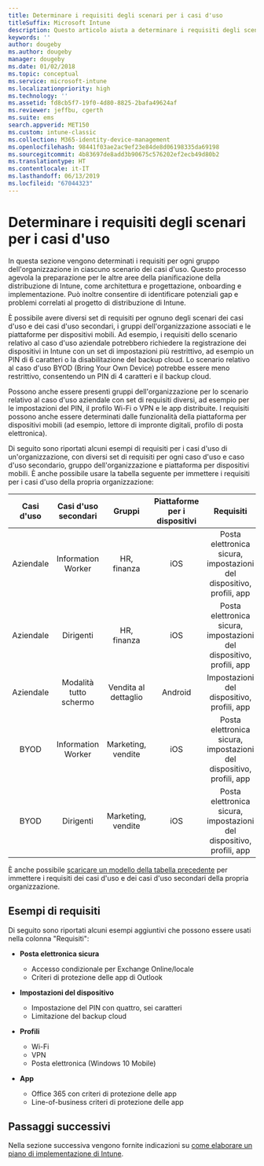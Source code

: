 ```yaml
---
title: Determinare i requisiti degli scenari per i casi d'uso
titleSuffix: Microsoft Intune
description: Questo articolo aiuta a determinare i requisiti degli scenari dei casi d'uso e dei casi d'uso secondari per un'implementazione di Microsoft Intune in configurazione solo cloud.
keywords: ''
author: dougeby
ms.author: dougeby
manager: dougeby
ms.date: 01/02/2018
ms.topic: conceptual
ms.service: microsoft-intune
ms.localizationpriority: high
ms.technology: ''
ms.assetid: fd8cb5f7-19f0-4d80-8825-2bafa49624af
ms.reviewer: jeffbu, cgerth
ms.suite: ems
search.appverid: MET150
ms.custom: intune-classic
ms.collection: M365-identity-device-management
ms.openlocfilehash: 98441f03ae2ac9ef23e84de8d06198335da69198
ms.sourcegitcommit: 4b83697de8add3b90675c576202ef2ecb49d80b2
ms.translationtype: HT
ms.contentlocale: it-IT
ms.lasthandoff: 06/13/2019
ms.locfileid: "67044323"
---
```

# <a name="determine-use-case-scenario-requirements"></a>Determinare i requisiti degli scenari per i casi d'uso

In questa sezione vengono determinati i requisiti per ogni gruppo dell'organizzazione in ciascuno scenario dei casi d'uso. Questo processo agevola la preparazione per le altre aree della pianificazione della distribuzione di Intune, come architettura e progettazione, onboarding e implementazione. Può inoltre consentire di identificare potenziali gap e problemi correlati al progetto di distribuzione di Intune.

È possibile avere diversi set di requisiti per ognuno degli scenari dei casi d'uso e dei casi d'uso secondari, i gruppi dell'organizzazione associati e le piattaforme per dispositivi mobili. Ad esempio, i requisiti dello scenario relativo al caso d'uso aziendale potrebbero richiedere la registrazione dei dispositivi in Intune con un set di impostazioni più restrittivo, ad esempio un PIN di 6 caratteri o la disabilitazione del backup cloud. Lo scenario relativo al caso d'uso BYOD (Bring Your Own Device) potrebbe essere meno restrittivo, consentendo un PIN di 4 caratteri e il backup cloud.

Possono anche essere presenti gruppi dell'organizzazione per lo scenario relativo al caso d'uso aziendale con set di requisiti diversi, ad esempio per le impostazioni del PIN, il profilo Wi-Fi o VPN e le app distribuite. I requisiti possono anche essere determinati dalle funzionalità della piattaforma per dispositivi mobili (ad esempio, lettore di impronte digitali, profilo di posta elettronica).

Di seguito sono riportati alcuni esempi di requisiti per i casi d'uso di un'organizzazione, con diversi set di requisiti per ogni caso d'uso e caso d'uso secondario, gruppo dell'organizzazione e piattaforma per dispositivi mobili. È anche possibile usare la tabella seguente per immettere i requisiti per i casi d'uso della propria organizzazione:

| **Casi d'uso** | **Casi d'uso secondari** | **Gruppi** | **Piattaforme per i dispositivi** | **Requisiti** |
|:---:|:---:|:---:|:---:|:---:|
| Aziendale | Information Worker | HR, finanza | iOS | Posta elettronica sicura, impostazioni del dispositivo, profili, app |                                                          
| Aziendale | Dirigenti | HR, finanza | iOS | Posta elettronica sicura, impostazioni del dispositivo, profili, app |                                                         
| Aziendale | Modalità tutto schermo | Vendita al dettaglio | Android | Impostazioni del dispositivo, profili, app |
| BYOD | Information Worker | Marketing, vendite | iOS | Posta elettronica sicura, impostazioni del dispositivo, profili, app |                                                         
| BYOD | Dirigenti | Marketing, vendite | iOS | Posta elettronica sicura, impostazioni del dispositivo, profili, app |

È anche possibile [scaricare un modello della tabella precedente](https://gallery.technet.microsoft.com/Intune-deployment-planning-fae156c2?redir=0) per immettere i requisiti dei casi d'uso e dei casi d'uso secondari della propria organizzazione.


## <a name="examples-of-requirements"></a>Esempi di requisiti

Di seguito sono riportati alcuni esempi aggiuntivi che possono essere usati nella colonna "Requisiti":

- **Posta elettronica sicura**
    - Accesso condizionale per Exchange Online/locale
    - Criteri di protezione delle app di Outlook

- **Impostazioni del dispositivo**
    - Impostazione del PIN con quattro, sei caratteri
    - Limitazione del backup cloud

- **Profili**
    - Wi-Fi
    - VPN
    - Posta elettronica (Windows 10 Mobile)

- **App**
    - Office 365 con criteri di protezione delle app
    - Line-of-business criteri di protezione delle app

## <a name="next-steps"></a>Passaggi successivi

Nella sezione successiva vengono fornite indicazioni su [come elaborare un piano di implementazione di Intune](planning-guide-rollout-plan.md).
